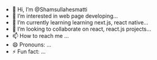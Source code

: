- 👋 Hi, I’m @Shamsullahesmatti
- 👀 I’m interested in web page developing...
- 🌱 I’m currently learning learning next.js, react native...
- 💞️ I’m looking to collaborate on react, react.js projects...
- 📫 How to reach me ...
- 😄 Pronouns: ...
- ⚡ Fun fact: ...

<!---
Shamsullahesmatti/Shamsullahesmatti is a ✨ special ✨ repository because its `README.md` (this file) appears on your GitHub profile.
You can click the Preview link to take a look at your changes.
--->
